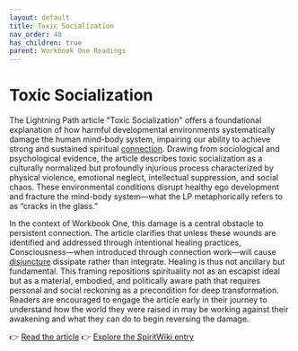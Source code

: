 ```yaml
---
layout: default
title: Toxic Socialization
nav_order: 40
has_children: true
parent: Workbook One Readings
---
```

# Toxic Socialization

The Lightning Path article "Toxic Socialization" offers a foundational explanation of how harmful developmental environments systematically damage the human mind-body system, impairing our ability to achieve strong and sustained spiritual [connection](https://spiritwiki.lightningpath.org/index.php/Connection). Drawing from sociological and psychological evidence, the article describes toxic socialization as a culturally normalized but profoundly injurious process characterized by physical violence, emotional neglect, intellectual suppression, and social chaos. These environmental conditions disrupt healthy ego development and fracture the mind-body system—what the LP metaphorically refers to as “cracks in the glass.”

In the context of Workbook One, this damage is a central obstacle to persistent connection. The article clarifies that unless these wounds are identified and addressed through intentional healing practices, Consciousness—when introduced through connection work—will cause [disjuncture](https://spiritwiki.lightningpath.org/index.php/Disjuncture) dissipate rather than integrate. Healing is thus not ancillary but fundamental. This framing repositions spirituality not as an escapist ideal but as a material, embodied, and politically aware path that requires personal and social reckoning as a precondition for deep transformation. Readers are encouraged to engage the article early in their journey to understand how the world they were raised in may be working against their awakening and what they can do to begin reversing the damage.

👉 [Read the article](https://www.academia.edu/25275338/Toxic_Socialization)
👉 [Explore the SpiritWiki entry](https://spiritwiki.lightningpath.org/index.php/Toxic_Socialization)
